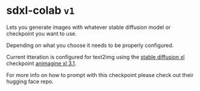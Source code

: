 # sdxl-colab `v1`

Lets you generate images with whatever stable diffusion model or checkpoint you want to use.

Depending on what you choose it needs to be properly configured.

Current itteration is configured for text2img using the [stable diffusion xl](https://huggingface.co/docs/diffusers/api/pipelines/stable_diffusion/stable_diffusion_xl) checkpoint [animagine xl 3.1](https://huggingface.co/cagliostrolab/animagine-xl-3.1).

For more info on how to prompt with this checkpoint please check out their hugging face repo.

